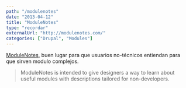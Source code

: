 ```yaml
---
path: "/modulenotes"
date: "2013-04-12"
title: "ModuleNotes"
type: "recordar"
externalUrl: "http://modulenotes.com/"
categories: ["Drupal", "Modules"]
---
```


[ModuleNotes](http://modulenotes.com/), buen lugar para que usuarios no-técnicos entiendan para que sirven modulo complejos.

> ModuleNotes is intended to give designers a way to learn about useful modules with descriptions tailored for non-developers.